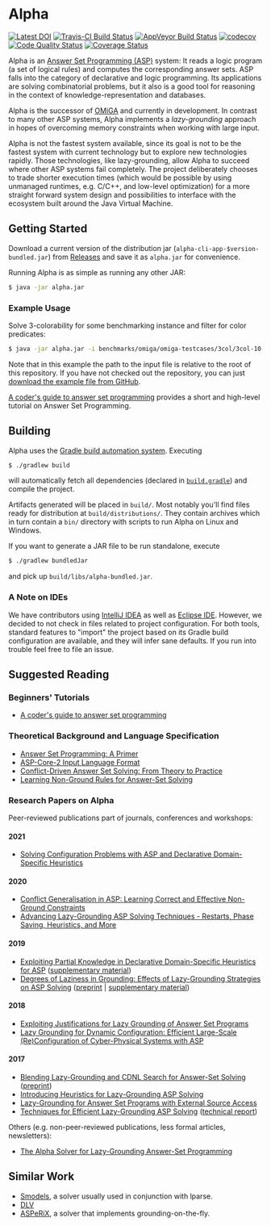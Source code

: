 # Alpha

[![Latest DOI](https://zenodo.org/badge/62882005.svg)](https://zenodo.org/badge/latestdoi/62882005)
[![Travis-CI Build Status](https://travis-ci.com/alpha-asp/Alpha.svg?branch=master)](https://travis-ci.com/alpha-asp/Alpha)
[![AppVeyor Build Status](https://ci.appveyor.com/api/projects/status/github/alpha-asp/alpha?svg=true&branch=master)](https://ci.appveyor.com/project/lorenzleutgeb/alpha)
[![codecov](https://codecov.io/gh/alpha-asp/Alpha/branch/master/graph/badge.svg)](https://codecov.io/gh/alpha-asp/Alpha)
[![Code Quality Status](https://codebeat.co/badges/10b609be-9774-42a1-b7fe-2bb64382744d)](https://codebeat.co/projects/github-com-alpha-asp-alpha-master)
[![Coverage Status](https://coveralls.io/repos/github/alpha-asp/Alpha/badge.svg?branch=master)](https://coveralls.io/github/alpha-asp/Alpha?branch=master)

Alpha is an [Answer Set Programming (ASP)](https://en.wikipedia.org/wiki/Answer_set_programming) system: It reads a
logic program (a set of logical rules) and computes the corresponding answer sets. ASP falls into the category of
declarative and logic programming. Its applications are solving combinatorial problems, but it also is a good tool for
reasoning in the context of knowledge-representation and databases.

Alpha is the successor of [OMiGA](http://www.kr.tuwien.ac.at/research/systems/omiga/) and currently in development.
In contrast to many other ASP systems, Alpha implements a *lazy-grounding* approach in hopes of overcoming memory
constraints when working with large input.

Alpha is not the fastest system available, since its goal is not to be the fastest system with current technology but
to explore new technologies rapidly. Those technologies, like lazy-grounding, allow Alpha to succeed where other ASP
systems fail completely. The project deliberately chooses to trade shorter execution times (which would be possible by
using unmanaged runtimes, e.g. C/C++, and low-level optimization) for a more straight forward system design and
possibilities to interface with the ecosystem built around the Java Virtual Machine.

## Getting Started

Download a current version of the distribution jar (`alpha-cli-app-$version-bundled.jar`) from [Releases](https://github.com/alpha-asp/Alpha/releases) and save it as `alpha.jar` for convenience.

Running Alpha is as simple as running any other JAR:

```bash
$ java -jar alpha.jar
```

### Example Usage

Solve 3-colorability for some benchmarking instance and filter for color predicates:

```bash
$ java -jar alpha.jar -i benchmarks/omiga/omiga-testcases/3col/3col-10-18.txt -fblue -fred -fgreen
```

Note that in this example the path to the input file is relative to the root of this repository. If you have not checked out the repository, you can just [download the example file from GitHub](/benchmarks/omiga/omiga-testcases/3col/3col-10-18.txt).

[A coder's guide to answer set programming](https://madmike200590.github.io/asp-guide/) provides a short and high-level tutorial on Answer Set Programming.

## Building

Alpha uses the [Gradle build automation system](https://gradle.org). Executing

```bash
$ ./gradlew build
```

will automatically fetch all dependencies (declared in [`build.gradle`](build.gradle)) and compile the project.

Artifacts generated will be placed in `build/`. Most notably you'll find files ready for distribution at
`build/distributions/`. They contain archives which in turn contain a `bin/` directory with scripts to run Alpha on Linux
and Windows.

If you want to generate a JAR file to be run standalone, execute

```bash
$ ./gradlew bundledJar
```

and pick up `build/libs/alpha-bundled.jar`.

### A Note on IDEs

We have contributors using [IntelliJ IDEA](https://www.jetbrains.com/idea/) as well as [Eclipse IDE](https://www.eclipse.org/).
However, we decided to not check in files related to project configuration. For both tools, standard features to "import"
the project based on its Gradle build configuration are available, and they will infer sane defaults. If you
run into trouble feel free to file an issue.

## Suggested Reading

### Beginners' Tutorials
 * [A coder's guide to answer set programming](https://madmike200590.github.io/asp-guide/)

### Theoretical Background and Language Specification
 * [Answer Set Programming: A Primer](http://www.kr.tuwien.ac.at/staff/tkren/pub/2009/rw2009-asp.pdf)
 * [ASP-Core-2 Input Language Format](https://www.mat.unical.it/aspcomp2013/files/ASP-CORE-2.01c.pdf)
 * [Conflict-Driven Answer Set Solving: From Theory to Practice](http://www.cs.uni-potsdam.de/wv/pdfformat/gekasc12c.pdf)
 * [Learning Non-Ground Rules for Answer-Set Solving](http://kr.irlab.org/sites/10.56.35.200.gttv13/files/gttv13.pdf#page=31)

### Research Papers on Alpha

Peer-reviewed publications part of journals, conferences and workshops:

#### 2021

 * [Solving Configuration Problems with ASP and Declarative Domain-Specific Heuristics](http://ceur-ws.org/Vol-2945/21-RT-ConfWS21_paper_4.pdf)

#### 2020

 * [Conflict Generalisation in ASP: Learning Correct and Effective Non-Ground Constraints](https://doi.org/10.1017/S1471068420000368)
 * [Advancing Lazy-Grounding ASP Solving Techniques - Restarts, Phase Saving, Heuristics, and More](https://doi.org/10.1017/S1471068420000332)

#### 2019

 * [Exploiting Partial Knowledge in Declarative Domain-Specific Heuristics for ASP](https://doi.org/10.4204/EPTCS.306.9) ([supplementary material](https://git-ainf.aau.at/DynaCon/website/tree/master/supplementary_material/2019_ICLP_Domain-Specific_Heuristics))
 * [Degrees of Laziness in Grounding: Effects of Lazy-Grounding Strategies on ASP Solving](https://doi.org/10.1007/978-3-030-20528-7_22) ([preprint](https://arxiv.org/abs/1903.12510) | [supplementary material](https://git-ainf.aau.at/DynaCon/website/tree/master/supplementary_material/2019_LPNMR_Degrees_of_Laziness))

#### 2018

 * [Exploiting Justifications for Lazy Grounding of Answer Set Programs](https://doi.org/10.24963/ijcai.2018/240)
 * [Lazy Grounding for Dynamic Configuration: Efficient Large-Scale (Re)Configuration of Cyber-Physical Systems with ASP](https://doi.org/10.1007/s13218-018-0536-x)

#### 2017

 * [Blending Lazy-Grounding and CDNL Search for Answer-Set Solving](https://doi.org/10.1007/978-3-319-61660-5_17) ([preprint](http://www.kr.tuwien.ac.at/research/systems/alpha/blending_lazy_grounding.pdf))
 * [Introducing Heuristics for Lazy-Grounding ASP Solving](https://sites.google.com/site/paoasp2017/Taupe-et-al.pdf)
 * [Lazy-Grounding for Answer Set Programs with External Source Access](https://doi.org/10.24963/ijcai.2017/141)
 * [Techniques for Efficient Lazy-Grounding ASP Solving](https://doi.org/10.1007/978-3-030-00801-7_9) ([technical report](https://www.uni-wuerzburg.de/fileadmin/10030100/Publications/TR_Declare17.pdf#page=131))

Others (e.g. non-peer-reviewed publications, less formal articles, newsletters):

 * [The Alpha Solver for Lazy-Grounding Answer-Set Programming](https://www.cs.nmsu.edu/ALP/2019/04/the-alpha-solver-for-lazy-grounding-answer-set-programming/)

## Similar Work

 * [Smodels](http://www.tcs.hut.fi/Software/smodels/), a solver usually used in conjunction with lparse.
 * [DLV](http://www.dlvsystem.com/dlv/)
 * [ASPeRiX](http://www.info.univ-angers.fr/pub/claire/asperix/), a solver that implements grounding-on-the-fly.
